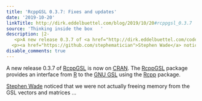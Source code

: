 ```yaml
---
title: 'RcppGSL 0.3.7: Fixes and updates'
date: '2019-10-20'
linkTitle: http://dirk.eddelbuettel.com/blog/2019/10/20#rcppgsl_0.3.7
source: 'Thinking inside the box   '
description: |2-
   <p>A new release 0.3.7 of <a href="http://dirk.eddelbuettel.com/code/rcpp.gsl.html">RcppGSL</a> is now on <a href="htts://cran.r-project.org">CRAN</a>. The <a href="http://dirk.eddelbuettel.com/code/rcpp.gsl.html">RcppGSL</a> package provides an interface from <a href="https://www.r-project.org">R</a> to the <a href="http://www.gnu.org/software/gsl/">GNU GSL</a> using the <a href="http://dirk.eddelbuettel.com/code/rcpp.html">Rcpp</a> package.</p>
  <p><a href="https://github.com/stephematician">Stephen Wade</a> noticed that we were not actually freeing memory from the GSL vectors and matrices ...
disable_comments: true
---
```

 <p>A new release 0.3.7 of <a href="http://dirk.eddelbuettel.com/code/rcpp.gsl.html">RcppGSL</a> is now on <a href="htts://cran.r-project.org">CRAN</a>. The <a href="http://dirk.eddelbuettel.com/code/rcpp.gsl.html">RcppGSL</a> package provides an interface from <a href="https://www.r-project.org">R</a> to the <a href="http://www.gnu.org/software/gsl/">GNU GSL</a> using the <a href="http://dirk.eddelbuettel.com/code/rcpp.html">Rcpp</a> package.</p>
<p><a href="https://github.com/stephematician">Stephen Wade</a> noticed that we were not actually freeing memory from the GSL vectors and matrices ...